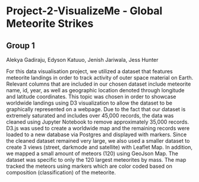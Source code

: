 # Project-2-VisualizeMe - Global Meteorite Strikes

 ## Group 1

 Alekya Gadiraju, Edyson Katuuo, Jenish Jariwala, Jess Hunter
    

 For this data visualisation project, we utilized a dataset that features meteorite landings in order to track activity of outer space material on Earth. Relevant columns 
 that are included in our chosen dataset include meteorite name, id, year, as well as geographic location denoted through longitude and latitude coordinates. This topic 
 was chosen in order to showcase worldwide landings using D3 visualization to allow the dataset to be graphically represented on a webpage. Due to the fact that our 
 dataset is extremely saturated and includes over 45,000 records, the data was cleaned using Jupyter Notebook to remove approximately 35,000 records. D3.js was used to 
 create a worldwide map and the remaining records were loaded to a new database via Postgres and displayed with markers. Since the cleaned dataset remained very large, we 
 also used a smaller dataset to create 3 views (street, darkmode and satellite) with Leaflet Map. In addition, we mapped a small amount of meteors (120) using GeoJson Map. 
 The dataset was specific to only the 120 largest meteorites by mass. The map tracked the meteors using markers which are color coded based on composition (classification) 
 of the meteorite.
   
   
   

   
 
   
